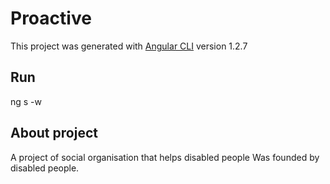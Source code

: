 # Proactive

This project was generated with [Angular CLI](https://github.com/angular/angular-cli) version 1.2.7

## Run
ng s -w

## About project

A project of social organisation that helps disabled people
Was founded by disabled people.



